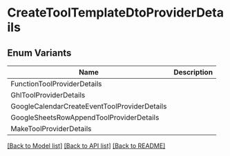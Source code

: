 # CreateToolTemplateDtoProviderDetails

## Enum Variants

| Name | Description |
|---- | -----|
| FunctionToolProviderDetails |  |
| GhlToolProviderDetails |  |
| GoogleCalendarCreateEventToolProviderDetails |  |
| GoogleSheetsRowAppendToolProviderDetails |  |
| MakeToolProviderDetails |  |

[[Back to Model list]](../README.md#documentation-for-models) [[Back to API list]](../README.md#documentation-for-api-endpoints) [[Back to README]](../README.md)


